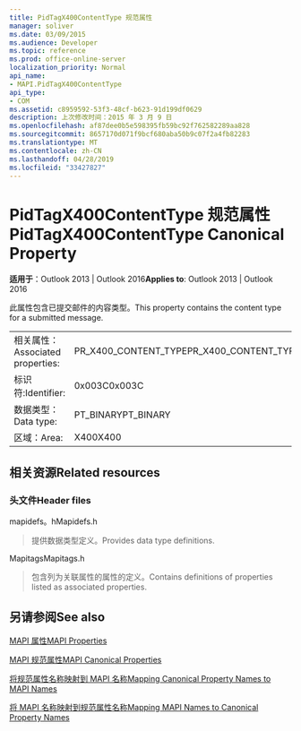 ```yaml
---
title: PidTagX400ContentType 规范属性
manager: soliver
ms.date: 03/09/2015
ms.audience: Developer
ms.topic: reference
ms.prod: office-online-server
localization_priority: Normal
api_name:
- MAPI.PidTagX400ContentType
api_type:
- COM
ms.assetid: c8959592-53f3-48cf-b623-91d199df0629
description: 上次修改时间：2015 年 3 月 9 日
ms.openlocfilehash: af87dee0b5e598395fb59bc92f762582289aa828
ms.sourcegitcommit: 8657170d071f9bcf680aba50b9c07f2a4fb82283
ms.translationtype: MT
ms.contentlocale: zh-CN
ms.lasthandoff: 04/28/2019
ms.locfileid: "33427827"
---
```

# <a name="pidtagx400contenttype-canonical-property"></a><span data-ttu-id="1b2b8-103">PidTagX400ContentType 规范属性</span><span class="sxs-lookup"><span data-stu-id="1b2b8-103">PidTagX400ContentType Canonical Property</span></span>

  
  
<span data-ttu-id="1b2b8-104">**适用于**：Outlook 2013 | Outlook 2016</span><span class="sxs-lookup"><span data-stu-id="1b2b8-104">**Applies to**: Outlook 2013 | Outlook 2016</span></span> 
  
<span data-ttu-id="1b2b8-105">此属性包含已提交邮件的内容类型。</span><span class="sxs-lookup"><span data-stu-id="1b2b8-105">This property contains the content type for a submitted message.</span></span>
  
|||
|:-----|:-----|
|<span data-ttu-id="1b2b8-106">相关属性：</span><span class="sxs-lookup"><span data-stu-id="1b2b8-106">Associated properties:</span></span>  <br/> |<span data-ttu-id="1b2b8-107">PR_X400_CONTENT_TYPE</span><span class="sxs-lookup"><span data-stu-id="1b2b8-107">PR_X400_CONTENT_TYPE</span></span>  <br/> |
|<span data-ttu-id="1b2b8-108">标识符:</span><span class="sxs-lookup"><span data-stu-id="1b2b8-108">Identifier:</span></span>  <br/> |<span data-ttu-id="1b2b8-109">0x003C</span><span class="sxs-lookup"><span data-stu-id="1b2b8-109">0x003C</span></span>  <br/> |
|<span data-ttu-id="1b2b8-110">数据类型：</span><span class="sxs-lookup"><span data-stu-id="1b2b8-110">Data type:</span></span>  <br/> |<span data-ttu-id="1b2b8-111">PT_BINARY</span><span class="sxs-lookup"><span data-stu-id="1b2b8-111">PT_BINARY</span></span>  <br/> |
|<span data-ttu-id="1b2b8-112">区域：</span><span class="sxs-lookup"><span data-stu-id="1b2b8-112">Area:</span></span>  <br/> |<span data-ttu-id="1b2b8-113">X400</span><span class="sxs-lookup"><span data-stu-id="1b2b8-113">X400</span></span>  <br/> |
   
## <a name="related-resources"></a><span data-ttu-id="1b2b8-114">相关资源</span><span class="sxs-lookup"><span data-stu-id="1b2b8-114">Related resources</span></span>

### <a name="header-files"></a><span data-ttu-id="1b2b8-115">头文件</span><span class="sxs-lookup"><span data-stu-id="1b2b8-115">Header files</span></span>

<span data-ttu-id="1b2b8-116">mapidefs。h</span><span class="sxs-lookup"><span data-stu-id="1b2b8-116">Mapidefs.h</span></span>
  
> <span data-ttu-id="1b2b8-117">提供数据类型定义。</span><span class="sxs-lookup"><span data-stu-id="1b2b8-117">Provides data type definitions.</span></span>
    
<span data-ttu-id="1b2b8-118">Mapitags</span><span class="sxs-lookup"><span data-stu-id="1b2b8-118">Mapitags.h</span></span>
  
> <span data-ttu-id="1b2b8-119">包含列为关联属性的属性的定义。</span><span class="sxs-lookup"><span data-stu-id="1b2b8-119">Contains definitions of properties listed as associated properties.</span></span>
    
## <a name="see-also"></a><span data-ttu-id="1b2b8-120">另请参阅</span><span class="sxs-lookup"><span data-stu-id="1b2b8-120">See also</span></span>



[<span data-ttu-id="1b2b8-121">MAPI 属性</span><span class="sxs-lookup"><span data-stu-id="1b2b8-121">MAPI Properties</span></span>](mapi-properties.md)
  
[<span data-ttu-id="1b2b8-122">MAPI 规范属性</span><span class="sxs-lookup"><span data-stu-id="1b2b8-122">MAPI Canonical Properties</span></span>](mapi-canonical-properties.md)
  
[<span data-ttu-id="1b2b8-123">将规范属性名称映射到 MAPI 名称</span><span class="sxs-lookup"><span data-stu-id="1b2b8-123">Mapping Canonical Property Names to MAPI Names</span></span>](mapping-canonical-property-names-to-mapi-names.md)
  
[<span data-ttu-id="1b2b8-124">将 MAPI 名称映射到规范属性名称</span><span class="sxs-lookup"><span data-stu-id="1b2b8-124">Mapping MAPI Names to Canonical Property Names</span></span>](mapping-mapi-names-to-canonical-property-names.md)

